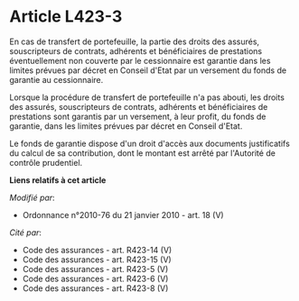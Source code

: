 # Article L423-3

En cas de transfert de portefeuille, la partie des droits des assurés, souscripteurs de contrats, adhérents et bénéficiaires
de prestations éventuellement non couverte par le cessionnaire est garantie dans les limites prévues par décret en Conseil
d'Etat par un versement du fonds de garantie au cessionnaire. 

Lorsque la procédure de transfert de portefeuille n'a pas abouti, les droits des assurés, souscripteurs de contrats,
adhérents et bénéficiaires de prestations sont garantis par un versement, à leur profit, du fonds de garantie, dans les
limites prévues par décret en Conseil d'Etat. 

Le fonds de garantie dispose d'un droit d'accès aux documents justificatifs du calcul de sa contribution, dont le montant est
arrêté par         l'Autorité de contrôle prudentiel.

**Liens relatifs à cet article**

_Modifié par_:

  - Ordonnance n°2010-76 du 21 janvier 2010 - art. 18 (V)

_Cité par_:

  - Code des assurances - art. R423-14 (V)
  - Code des assurances - art. R423-15 (V)
  - Code des assurances - art. R423-5 (V)
  - Code des assurances - art. R423-6 (V)
  - Code des assurances - art. R423-8 (V)

